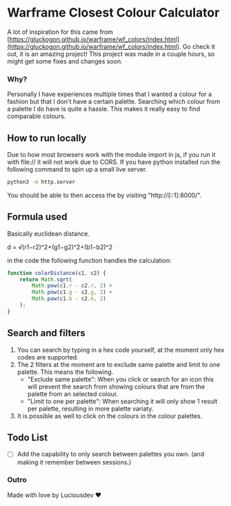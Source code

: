 # Warframe Closest Colour Calculator

A lot of inspiration for this came from [https://gluckogon.github.io/warframe/wf_colors/index.html](https://gluckogon.github.io/warframe/wf_colors/index.html). Go check it out, it is an amazing project!
This project was made in a couple hours, so might get some fixes and changes soon.

### Why?

Personally I have experiences multiple times that I wanted a colour for a fashion but that I don't have a certain palette. Searching which colour from a palette I do have is quite a hassle. This makes it really easy to find comparable colours.

## How to run locally

Due to how most browsers work with the module import in js, if you run it with file:// it will not work due to CORS. If you have python installed run the following command to spin up a small live server.

```bash
python3 -m http.server
```

You should be able to then access the by visiting "http://[::1]:8000/".

## Formula used

Basically euclidean distance.

d = √(r1​−r2​)^2+(g1​−g2​)^2+(b1​−b2​)^2

in the code the following function handles the calculation:

```javascript
function colorDistance(c1, c2) {
    return Math.sqrt(
        Math.pow(c1.r - c2.r, 2) +
        Math.pow(c1.g - c2.g, 2) +
        Math.pow(c1.b - c2.b, 2)
    );
}
```

## Search and filters

1. You can search by typing in a hex code yourself, at the moment only hex codes are supported.
2. The 2 filters at the moment are to exclude same palette and limit to one palette. This means the following.
    - "Exclude same palette": When you click or search for an icon this will prevent the search from showing colours that are from the palette from an selected colour.
    - "Limit to one per palette": When searching it will only show 1 result per palette, resulting in more palette variaty.
3. It is possible as well to click on the colours in the colour palettes.

## Todo List

- [ ] Add the capability to only search between palettes you own. (and making it remember between sessions.)

### Outro

Made with love by Luciousdev ❤️